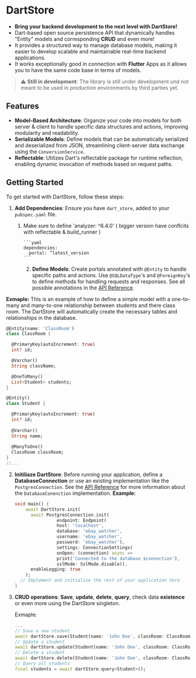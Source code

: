 # DartStore

* **Bring your backend development to the next level with DartStore!**  
* Dart-based open source persistence API that dynamically handles "Entity" models and corresponding **CRUD** and even more! 
* It provides a structured way to manage database models, making it easier to develop scalable and maintainable real-time backend applications.
* It works exceptionally good in connection with **Flutter** Apps as it allows you to have the same code base in terms of models.

> :warning: **Still in development**: The library is still under development und not meant to be used in production environments by third parties yet.

## Features

- **Model-Based Architecture**: Organize your code into models for both server & client to handle specific data structures and actions, improving modularity and readability.
- **Serializable Models**: Define models that can be automatically serialized and deserialized from JSON, streamlining client-server data exchange using the `ConversionService`.
- **Reflectable**: Utilizes Dart's reflectable package for runtime reflection, enabling dynamic invocation of methods based on request paths.

## Getting Started

To get started with DartStore, follow these steps:

1. **Add Dependencies**: Ensure you have `dart_store`, added to your `pubspec.yaml` file.
    1. Make sure to define 'analyzer: ^6.4.0' ( bigger version have conflcits with reflectable & build_runner )

           ```yaml
           dependencies:
             portal: ^latest_version
           ```
       2. **Define Models**: Create portals annotated with `@Entity` to handle specific paths and actions. Use `@SQLDataType`'s and `@ForeignKey`'s to define methods for handling requests and responses. See all possible annotations in the [API Reference](https://pub.dev/documentation/portal/latest/portal/portal-library.html).


**Exmaple:**
    This is an example of how to define a simple model with a one-to-many and many-to-one relationship between students and there class room.
    The DartStore will automatically create the necessary tables and relationships in the database.

```dart
@Entity(name: 'ClassRoom')
class ClassRoom {

  @PrimaryKey(autoIncrement: true)
  int? id;

  @Varchar()
  String className;

  @OneToMany()
  List<Student> students;
}

@Entity()
class Student {

  @PrimaryKey(autoIncrement: true)
  int? id;
  
  @Varchar()
  String name;
  
  @ManyToOne()
  ClassRoom classRoom;
}
//... 
   ```

2. **Initiliaze DartStore**: Before running your application, define a **DatabaseConnection** or use an existing implementation like the `PostgresConnection`. See the [API Reference](https://pub.dev/documentation/portal/latest/portal/portal-library.html) for more information about the `DatabaseConenction` implementation.
    **Example:**
    ```dart
    void main() {
        await DartStore.init(
          await PostgresConnection.init(
                    endpoint: Endpoint(
                    host: 'localhost',
                    database: 'ebay_watcher',
                    username: 'ebay_watcher',
                    password: 'ebay_watcher'),
                    settings: ConnectionSettings(
                    onOpen: (connection) async =>
                    print('Connected to the database $connection'),
                    sslMode: SslMode.disable)),
          enableLogging: true
        );
      // Implement and initialize the rest of your application here
    }
    ```


4. **CRUD operations**: **Save**, **update**, **delete**, **query**, check data **existence** or even more using the DartStore singleton.

    Exmaple:

    ```dart
    ...
    // Save a new student
    await dartStore.save(Student(name: 'John Doe', classRoom: ClassRoom(className: 'Math')));
    // Update a student
    await dartStore.update(Student(name: 'John Doe', classRoom: ClassRoom(className: 'Math')));
    // Delete a student
    await dartStore.delete(Student(name: 'John Doe', classRoom: ClassRoom(className: 'Math')));
    // Query all students
    final students = await dartStore.query<Student>();
   ```
